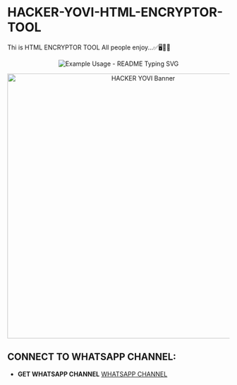 # HACKER-YOVI-HTML-ENCRYPTOR-TOOL
Thi is HTML ENCRYPTOR TOOL All people enjoy...✅🖥️🧑‍💻
<p align="center">
  <img src="https://readme-typing-svg.demolab.com/?lines=This+is+HTML+ENCRYPTOR+TOOL!;DEVELOPED+BY+HACKER+YOVI&font=Fira%20Code&center=true&width=380&height=50&duration=4000&pause=1000" alt="Example Usage - README Typing SVG">
</p>
<p align="center">
  <img src="https://files.catbox.moe/4p88v8.jpg" alt="HACKER YOVI Banner" width="600"/>
</p>


## CONNECT TO WHATSAPP CHANNEL:

- **GET WHATSAPP CHANNEL** [WHATSAPP CHANNEL](https://whatsapp.com/channel/0029VbBB7X96mYPMbf8not2q)
